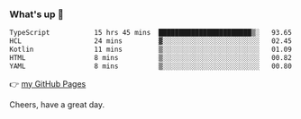 ### What's up 👋

<!--START_SECTION:waka-->

```txt
TypeScript           15 hrs 45 mins  ███████████████████████▒░   93.65 %
HCL                  24 mins         ▓░░░░░░░░░░░░░░░░░░░░░░░░   02.45 %
Kotlin               11 mins         ▒░░░░░░░░░░░░░░░░░░░░░░░░   01.09 %
HTML                 8 mins          ▒░░░░░░░░░░░░░░░░░░░░░░░░   00.82 %
YAML                 8 mins          ▒░░░░░░░░░░░░░░░░░░░░░░░░   00.80 %
```

<!--END_SECTION:waka-->

👉 [my GitHub Pages](https://ykzhukian.github.io)

Cheers, have a great day.

